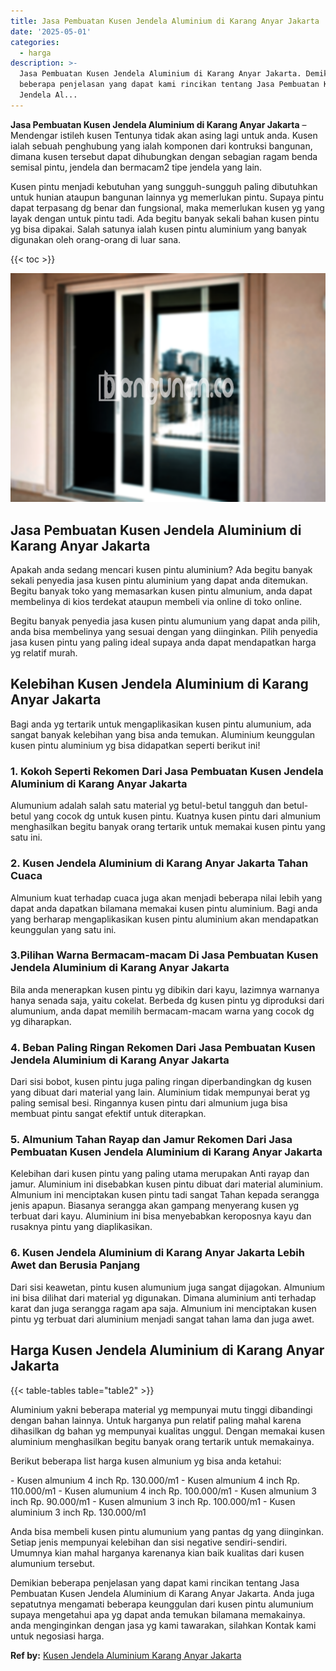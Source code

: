 ```yaml
---
title: Jasa Pembuatan Kusen Jendela Aluminium di Karang Anyar Jakarta
date: '2025-05-01'
categories:
  - harga
description: >-
  Jasa Pembuatan Kusen Jendela Aluminium di Karang Anyar Jakarta. Demikian
  beberapa penjelasan yang dapat kami rincikan tentang Jasa Pembuatan Kusen
  Jendela Al...
---
```


**Jasa Pembuatan Kusen Jendela Aluminium di Karang Anyar Jakarta** – Mendengar istileh kusen Tentunya tidak akan asing lagi untuk anda. Kusen ialah sebuah penghubung yang ialah komponen dari kontruksi bangunan, dimana kusen tersebut dapat dihubungkan dengan sebagian ragam benda semisal pintu, jendela dan bermacam2 tipe jendela yang lain.

Kusen pintu menjadi kebutuhan yang sungguh-sungguh paling dibutuhkan untuk hunian ataupun bangunan lainnya yg memerlukan pintu. Supaya pintu dapat terpasang dg benar dan fungsional, maka memerlukan kusen yg yang layak dengan untuk pintu tadi. Ada begitu banyak sekali bahan kusen pintu yg bisa dipakai. Salah satunya ialah kusen pintu aluminium yang banyak digunakan oleh orang-orang di luar sana.

{{< toc >}}

![Jasa Pembuatan Kusen Jendela Aluminium di Karang Anyar Jakarta](/images/harga-kusen-jendela-alumunium-18.png)

## Jasa Pembuatan Kusen Jendela Aluminium di Karang Anyar Jakarta

Apakah anda sedang mencari kusen pintu aluminium? Ada begitu banyak sekali penyedia jasa kusen pintu aluminium yang dapat anda ditemukan. Begitu banyak toko yang memasarkan kusen pintu almunium, anda dapat membelinya di kios terdekat ataupun membeli via online di toko online.

Begitu banyak penyedia jasa kusen pintu alumunium yang dapat anda pilih, anda bisa membelinya yang sesuai dengan yang diinginkan. Pilih penyedia jasa kusen pintu yang paling ideal supaya anda dapat mendapatkan harga yg relatif murah.

## Kelebihan Kusen Jendela Aluminium di Karang Anyar Jakarta

Bagi anda yg tertarik untuk mengaplikasikan kusen pintu alumunium, ada sangat banyak kelebihan yang bisa anda temukan. Aluminium keunggulan kusen pintu aluminium yg bisa didapatkan seperti berikut ini!

### 1\. Kokoh Seperti Rekomen Dari Jasa Pembuatan Kusen Jendela Aluminium di Karang Anyar Jakarta

Alumunium adalah salah satu material yg betul-betul tangguh dan betul-betul yang cocok dg untuk kusen pintu. Kuatnya kusen pintu dari almunium menghasilkan begitu banyak orang tertarik untuk memakai kusen pintu yang satu ini.

### 2\. Kusen Jendela Aluminium di Karang Anyar Jakarta Tahan Cuaca

Almunium kuat terhadap cuaca juga akan menjadi beberapa nilai lebih yang dapat anda dapatkan bilamana memakai kusen pintu aluminium. Bagi anda yang berharap mengaplikasikan kusen pintu aluminium akan mendapatkan keunggulan yang satu ini.

### 3.Pilihan Warna Bermacam-macam Di Jasa Pembuatan Kusen Jendela Aluminium di Karang Anyar Jakarta

Bila anda menerapkan kusen pintu yg dibikin dari kayu, lazimnya warnanya hanya senada saja, yaitu cokelat. Berbeda dg kusen pintu yg diproduksi dari alumunium, anda dapat memilih bermacam-macam warna yang cocok dg yg diharapkan.

### 4\. Beban Paling Ringan Rekomen Dari Jasa Pembuatan Kusen Jendela Aluminium di Karang Anyar Jakarta

Dari sisi bobot, kusen pintu juga paling ringan diperbandingkan dg kusen yang dibuat dari material yang lain. Aluminium tidak mempunyai berat yg paling semisal besi. Ringannya kusen pintu dari almunium juga bisa membuat pintu sangat efektif untuk diterapkan.

### 5\. Almunium Tahan Rayap dan Jamur Rekomen Dari Jasa Pembuatan Kusen Jendela Aluminium di Karang Anyar Jakarta

Kelebihan dari kusen pintu yang paling utama merupakan Anti rayap dan jamur. Aluminium ini disebabkan kusen pintu dibuat dari material aluminium. Almunium ini menciptakan kusen pintu tadi sangat Tahan kepada serangga jenis apapun. Biasanya serangga akan gampang menyerang kusen yg terbuat dari kayu. Aluminium ini bisa menyebabkan keroposnya kayu dan rusaknya pintu yang diaplikasikan.

### 6\. Kusen Jendela Aluminium di Karang Anyar Jakarta Lebih Awet dan Berusia Panjang

Dari sisi keawetan, pintu kusen alumunium juga sangat dijagokan. Almunium ini bisa dilihat dari material yg digunakan. Dimana aluminium anti terhadap karat dan juga serangga ragam apa saja. Almunium ini menciptakan kusen pintu yg terbuat dari aluminium menjadi sangat tahan lama dan juga awet.

## Harga Kusen Jendela Aluminium di Karang Anyar Jakarta

{{< table-tables table="table2" >}}

Aluminium yakni beberapa material yg mempunyai mutu tinggi dibandingi dengan bahan lainnya. Untuk harganya pun relatif paling mahal karena dihasilkan dg bahan yg mempunyai kualitas unggul. Dengan memakai kusen aluminium menghasilkan begitu banyak orang tertarik untuk memakainya.

Berikut beberapa list harga kusen almunium yg bisa anda ketahui:

\- Kusen almunium 4 inch Rp. 130.000/m1 - Kusen almunium 4 inch Rp. 110.000/m1 - Kusen alumunium 4 inch Rp. 100.000/m1 - Kusen almunium 3 inch Rp. 90.000/m1 - Kusen almunium 3 inch Rp. 100.000/m1 - Kusen aluminium 3 inch Rp. 130.000/m1

Anda bisa membeli kusen pintu alumunium yang pantas dg yang diinginkan. Setiap jenis mempunyai kelebihan dan sisi negative sendiri-sendiri. Umumnya kian mahal harganya karenanya kian baik kualitas dari kusen alumunium tersebut.

Demikian beberapa penjelasan yang dapat kami rincikan tentang Jasa Pembuatan Kusen Jendela Aluminium di Karang Anyar Jakarta. Anda juga sepatutnya mengamati beberapa keunggulan dari kusen pintu alumunium supaya mengetahui apa yg dapat anda temukan bilamana memakainya. anda menginginkan dengan jasa yg kami tawarakan, silahkan Kontak kami untuk negosiasi harga.

**Ref by:** [Kusen Jendela Aluminium Karang Anyar Jakarta](https://id.wikipedia.org/wiki/Kusen)
